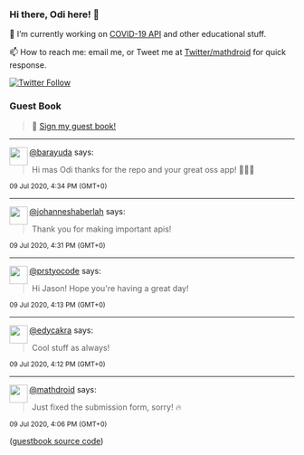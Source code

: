### Hi there, Odi here! 👋

🔭 I’m currently working on [COVID-19 API](https://github.com/covid-19-api) and other educational stuff.

📫 How to reach me: email me, or Tweet me at [Twitter/mathdroid](https://twitter.com/mathdroid) for quick response.

[![Twitter Follow](https://img.shields.io/twitter/follow/mathdroid?label=Follow&style=social)](https://twitter.com/mathdroid)  


### Guest Book

> 💬 [Sign my guest book!](https://mathdroid.now.sh)

---

<!--START_SECTION:guestbook-->
<a href="https://github.com/barayuda"><img align="left" width="32" height="32" src="https://www.github.com/barayuda.png"></a> [@barayuda](https://github.com/barayuda) says:

> Hi mas Odi thanks for the repo and your great oss app! 🎉👍🏻

<sup>09 Jul 2020, 4:34 PM (GMT+0)</sup>


---

<a href="https://github.com/johanneshaberlah"><img align="left" width="32" height="32" src="https://www.github.com/johanneshaberlah.png"></a> [@johanneshaberlah](https://github.com/johanneshaberlah) says:

> Thank you for making important apis!

<sup>09 Jul 2020, 4:31 PM (GMT+0)</sup>


---

<a href="https://github.com/prstyocode"><img align="left" width="32" height="32" src="https://www.github.com/prstyocode.png"></a> [@prstyocode](https://github.com/prstyocode) says:

> Hi Jason! Hope you're having a great day!

<sup>09 Jul 2020, 4:13 PM (GMT+0)</sup>


---

<a href="https://github.com/edycakra"><img align="left" width="32" height="32" src="https://www.github.com/edycakra.png"></a> [@edycakra](https://github.com/edycakra) says:

> Cool stuff as always!

<sup>09 Jul 2020, 4:12 PM (GMT+0)</sup>


---

<a href="https://github.com/mathdroid"><img align="left" width="32" height="32" src="https://www.github.com/mathdroid.png"></a> [@mathdroid](https://github.com/mathdroid) says:

> Just fixed the submission form, sorry! 🔥

<sup>09 Jul 2020, 4:06 PM (GMT+0)</sup>

<!--END_SECTION:guestbook-->
<!--GUESTBOOK_LIST [{"name":"barayuda","message":"Hi mas Odi thanks for the repo and your great oss app! 🎉👍🏻","date":"09 Jul 2020, 4:34 PM (GMT+0)"},{"name":"johanneshaberlah","message":"Thank you for making important apis!","date":"09 Jul 2020, 4:31 PM (GMT+0)"},{"name":"prstyocode","message":"Hi Jason! Hope you're having a great day!","date":"09 Jul 2020, 4:13 PM (GMT+0)"},{"name":"edycakra","message":"Cool stuff as always!","date":"09 Jul 2020, 4:12 PM (GMT+0)"},{"name":"mathdroid","message":"Just fixed the submission form, sorry! 🔥","date":"09 Jul 2020, 4:06 PM (GMT+0)"}]-->

([guestbook source code](https://github.com/mathdroid/guestbook))
